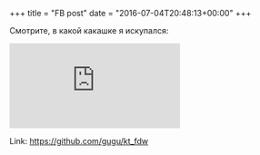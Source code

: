 +++
title = "FB post"
date = "2016-07-04T20:48:13+00:00"
+++

Смотрите, в какой какашке я искупался: 

![Photo](https://external.xx.fbcdn.net/safe_image.php?d=AQDvExXU3kyaSOWP&w=130&h=130&url=https%3A%2F%2Favatars2.githubusercontent.com%2Fu%2F75169%3Fv%3D3%26s%3D400&cfs=1&sx=0&sy=0&sw=400&sh=400&_nc_hash=AQCLCvmj1S-i40-h)


Link: https://github.com/gugu/kt_fdw
